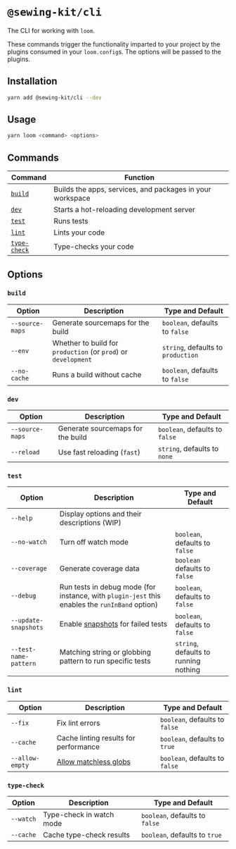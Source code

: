 # `@sewing-kit/cli`

The CLI for working with `loom`.

These commands trigger the functionality imparted to your project by the plugins consumed in your `loom.config`s. The options will be passed to the plugins.

## Installation

```sh
yarn add @sewing-kit/cli --dev
```

## Usage

```sh
yarn loom <command> <options>
```

## Commands

| Command                       | Function                                                  |
| ----------------------------- | --------------------------------------------------------- |
| [`build`](#build)             | Builds the apps, services, and packages in your workspace |
| [`dev`](#dev)                 | Starts a hot-reloading development server                 |
| [`test`](#test)               | Runs tests                                                |
| [`lint`](#lint)               | Lints your code                                           |
| [`type-check`](###type-check) | Type-checks your code                                     |

## Options

### `build`

| Option          | Description                                                    | Type and Default                   |
| --------------- | -------------------------------------------------------------- | ---------------------------------- |
| `--source-maps` | Generate sourcemaps for the build                              | `boolean`, defaults to `false`     |
| `--env`         | Whether to build for `production` (or `prod`) or `development` | `string`, defaults to `production` |
| `--no-cache`    | Runs a build without cache                                     | `boolean`, defaults to `false`     |

### `dev`

| Option          | Description                       | Type and Default               |
| --------------- | --------------------------------- | ------------------------------ |
| `--source-maps` | Generate sourcemaps for the build | `boolean`, defaults to `false` |
| `--reload`      | Use fast reloading (`fast`)       | `string`, defaults to `none`   |

### `test`

| Option                | Description                                                                                    | Type and Default                      |
| --------------------- | ---------------------------------------------------------------------------------------------- | ------------------------------------- |
| `--help`              | Display options and their descriptions (WIP)                                                   |                                       |
| `--no-watch`          | Turn off watch mode                                                                            | `boolean`, defaults to `false`        |
| `--coverage`          | Generate coverage data                                                                         | `boolean` defaults to `false`         |
| `--debug`             | Run tests in debug mode (for instance, with `plugin-jest` this enables the `runInBand` option) | `boolean`, defaults to `false`        |
| `--update-snapshots`  | Enable [snapshots](https://jestjs.io/docs/en/cli#--updatesnapshot) for failed tests            | `boolean`, defaults to `false`        |
| `--test-name-pattern` | Matching string or globbing pattern to run specific tests                                      | `string`, defaults to running nothing |

### `lint`

| Option          | Description                                                                                                       | Type and Default               |
| --------------- | ----------------------------------------------------------------------------------------------------------------- | ------------------------------ |
| `--fix`         | Fix lint errors                                                                                                   | `boolean`, defaults to `false` |
| `--cache`       | Cache linting results for performance                                                                             | `boolean`, defaults to `true`  |
| `--allow-empty` | [Allow matchless globs](https://eslint.org/docs/user-guide/command-line-interface#-no-error-on-unmatched-pattern) | `boolean`, defaults to `false` |

### `type-check`

| Option    | Description              | Type and Default               |
| --------- | ------------------------ | ------------------------------ |
| `--watch` | Type-check in watch mode | `boolean`, defaults to `false` |
| `--cache` | Cache type-check results | `boolean`, defaults to `true`  |
